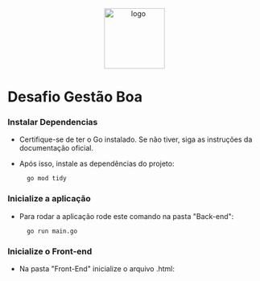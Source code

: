 <div align="center">  
  <img src="https://www.gestaoboa.com.br/beasier-1-1-1@2x.png" alt="logo" style="width:120px"></img>
</div>

# Desafio Gestão Boa

### Instalar Dependencias 

  * Certifique-se de ter o Go instalado. Se não tiver, siga as instruções da documentação oficial.
  * Após isso, instale as dependências do projeto:
    
          go mod tidy

### Inicialize a aplicação

  * Para rodar a aplicação rode este comando na pasta "Back-end":
        
          go run main.go

### Inicialize o Front-end
* Na pasta "Front-End" inicialize o arquivo .html:

